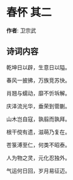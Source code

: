 # 春怀  其二

**作者**: 卫宗武

## 诗词内容

乾坤日以辟，生意日以隘。

春风一披拂，万族竞苏快。

肖翘与蠕动，靡不忻坼解。

庆泽流光华，垂荣到菅蒯。

山木岂自寇，孰翦而孰拜。

根干傥有遗，滋萌乃复在。

苍箓溥至仁，何类不昭泰。

人为物之灵，元化忍独外。

气运何日回，岁月易征迈。

